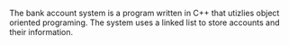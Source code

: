 The bank account system is a program written in C++ that utizlies object oriented programing. The system uses a linked list to store accounts and their information.


